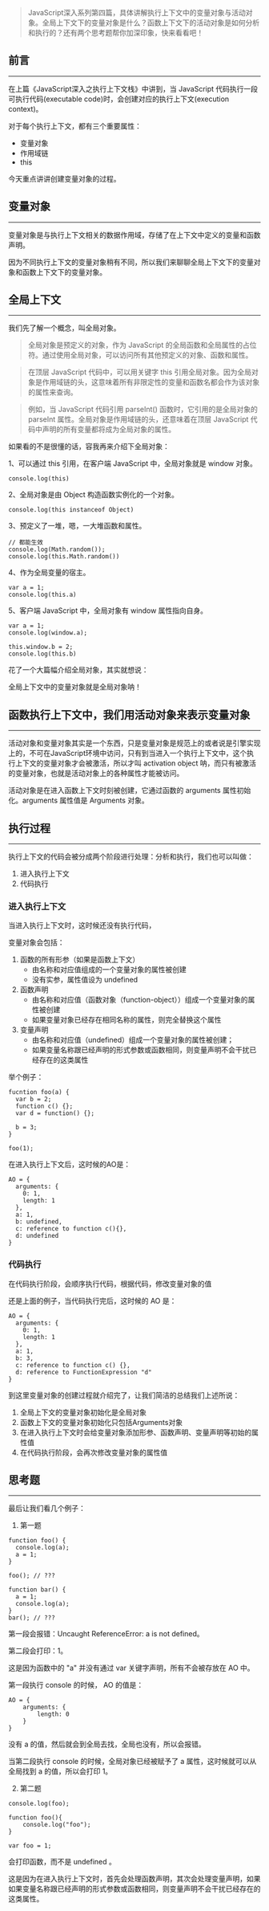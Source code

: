 > JavaScript深入系列第四篇，具体讲解执行上下文中的变量对象与活动对象。全局上下文下的变量对象是什么？函数上下文下的活动对象是如何分析和执行的？还有两个思考题帮你加深印象，快来看看吧！

## 前言
---
在上篇《JavaScript深入之执行上下文栈》中讲到，当 JavaScript 代码执行一段可执行代码(executable code)时，会创建对应的执行上下文(execution context)。

对于每个执行上下文，都有三个重要属性：
+ 变量对象
+ 作用域链
+ this

今天重点讲讲创建变量对象的过程。

## 变量对象
---
变量对象是与执行上下文相关的数据作用域，存储了在上下文中定义的变量和函数声明。

因为不同执行上下文的变量对象稍有不同，所以我们来聊聊全局上下文下的变量对象和函数上下文下的变量对象。

## 全局上下文
---
我们先了解一个概念，叫全局对象。
> 全局对象是预定义的对象，作为 JavaScript 的全局函数和全局属性的占位符。通过使用全局对象，可以访问所有其他预定义的对象、函数和属性。

> 在顶层 JavaScript 代码中，可以用关键字 this 引用全局对象。因为全局对象是作用域链的头，这意味着所有非限定性的变量和函数名都会作为该对象的属性来查询。

> 例如，当 JavaScript 代码引用 parseInt() 函数时，它引用的是全局对象的 parseInt 属性。全局对象是作用域链的头，还意味着在顶层 JavaScript 代码中声明的所有变量都将成为全局对象的属性。

如果看的不是很懂的话，容我再来介绍下全局对象：

1、可以通过 this 引用，在客户端 JavaScript 中，全局对象就是 window 对象。
```
console.log(this)
```

2、全局对象是由 Object 构造函数实例化的一个对象。
```
console.log(this instanceof Object)
```

3、预定义了一堆，嗯，一大堆函数和属性。
```
// 都能生效
console.log(Math.random());
console.log(this.Math.random())
```

4、作为全局变量的宿主。
```
var a = 1;
console.log(this.a)
```

5、客户端 JavaScript 中，全局对象有 window 属性指向自身。
```
var a = 1;
console.log(window.a);

this.window.b = 2;
console.log(this.b)
```
花了一个大篇幅介绍全局对象，其实就想说：

全局上下文中的变量对象就是全局对象呐！

## 函数执行上下文中，我们用活动对象来表示变量对象
---
活动对象和变量对象其实是一个东西，只是变量对象是规范上的或者说是引擎实现上的，不可在JavaScript环境中访问，只有到当进入一个执行上下文中，这个执行上下文的变量对象才会被激活，所以才叫 activation object 呐，而只有被激活的变量对象，也就是活动对象上的各种属性才能被访问。

活动对象是在进入函数上下文时刻被创建，它通过函数的 arguments 属性初始化。arguments 属性值是 Arguments 对象。

## 执行过程
---
执行上下文的代码会被分成两个阶段进行处理：分析和执行，我们也可以叫做：
1. 进入执行上下文
2. 代码执行

### 进入执行上下文
当进入执行上下文时，这时候还没有执行代码，

变量对象会包括：
1. 函数的所有形参（如果是函数上下文）
   - 由名称和对应值组成的一个变量对象的属性被创建
   - 没有实参，属性值设为 undefined
2. 函数声明
   - 由名称和对应值（函数对象（function-object））组成一个变量对象的属性被创建
   - 如果变量对象已经存在相同名称的属性，则完全替换这个属性
3. 变量声明
   - 由名称和对应值（undefined）组成一个变量对象的属性被创建；
   - 如果变量名称跟已经声明的形式参数或函数相同，则变量声明不会干扰已经存在的这类属性

举个例子：
```
fucntion foo(a) {
  var b = 2;
  function c() {};
  var d = function() {};

  b = 3;
}

foo(1);
```
在进入执行上下文后，这时候的AO是：
```
AO = {
  arguments: {
    0: 1,
    length: 1
  },
  a: 1,
  b: undefined,
  c: reference to function c(){},
  d: undefined
}
```

### 代码执行
在代码执行阶段，会顺序执行代码，根据代码，修改变量对象的值

还是上面的例子，当代码执行完后，这时候的 AO 是：
```
AO = {
  arguments: {
    0: 1,
    length: 1
  },
  a: 1,
  b: 3,
  c: reference to function c() {},
  d: reference to FunctionExpression "d"
}
```

到这里变量对象的创建过程就介绍完了，让我们简洁的总结我们上述所说：
1. 全局上下文的变量对象初始化是全局对象
2. 函数上下文的变量对象初始化只包括Arguments对象
3. 在进入执行上下文时会给变量对象添加形参、函数声明、变量声明等初始的属性值
4. 在代码执行阶段，会再次修改变量对象的属性值

## 思考题
---
最后让我们看几个例子：

1. 第一题
```
function foo() {
  console.log(a);
  a = 1;
}

foo(); // ???

function bar() {
  a = 1;
  console.log(a);
}
bar(); // ???
```

第一段会报错：Uncaught ReferenceError: a is not defined。

第二段会打印：1。

这是因为函数中的 "a" 并没有通过 var 关键字声明，所有不会被存放在 AO 中。

第一段执行 console 的时候， AO 的值是：
```
AO = {
    arguments: {
        length: 0
    }
}
```

没有 a 的值，然后就会到全局去找，全局也没有，所以会报错。

当第二段执行 console 的时候，全局对象已经被赋予了 a 属性，这时候就可以从全局找到 a 的值，所以会打印 1。

2. 第二题
```
console.log(foo);

function foo(){
    console.log("foo");
}

var foo = 1;
```
会打印函数，而不是 undefined 。

这是因为在进入执行上下文时，首先会处理函数声明，其次会处理变量声明，如果如果变量名称跟已经声明的形式参数或函数相同，则变量声明不会干扰已经存在的这类属性。